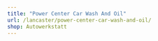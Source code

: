```yaml
---
title: "Power Center Car Wash And Oil"
url: /lancaster/power-center-car-wash-and-oil/
shop: Autowerkstatt
---
```

